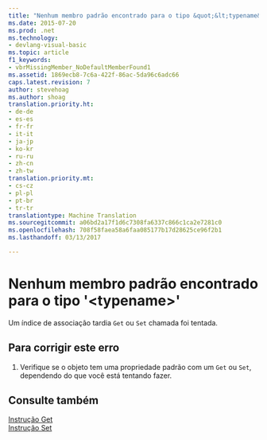 ```yaml
---
title: "Nenhum membro padrão encontrado para o tipo &quot;&lt;typename&gt;&quot; | Documentos do Microsoft"
ms.date: 2015-07-20
ms.prod: .net
ms.technology:
- devlang-visual-basic
ms.topic: article
f1_keywords:
- vbrMissingMember_NoDefaultMemberFound1
ms.assetid: 1869ecb8-7c6a-422f-86ac-5da96c6adc66
caps.latest.revision: 7
author: stevehoag
ms.author: shoag
translation.priority.ht:
- de-de
- es-es
- fr-fr
- it-it
- ja-jp
- ko-kr
- ru-ru
- zh-cn
- zh-tw
translation.priority.mt:
- cs-cz
- pl-pl
- pt-br
- tr-tr
translationtype: Machine Translation
ms.sourcegitcommit: a06bd2a17f1d6c7308fa6337c866c1ca2e7281c0
ms.openlocfilehash: 708f58faea58a6faa085177b17d28625ce96f2b1
ms.lasthandoff: 03/13/2017

---
```

# <a name="no-default-member-found-for-type-39lttypenamegt39"></a>Nenhum membro padrão encontrado para o tipo '&lt;typename&gt;'
Um índice de associação tardia `Get` ou `Set` chamada foi tentada.  
  
## <a name="to-correct-this-error"></a>Para corrigir este erro  
  
1.  Verifique se o objeto tem uma propriedade padrão com um `Get` ou `Set`, dependendo do que você está tentando fazer.  
  
## <a name="see-also"></a>Consulte também  
 [Instrução Get](../../visual-basic/language-reference/statements/get-statement.md)   
 [Instrução Set](../../visual-basic/language-reference/statements/set-statement.md)
